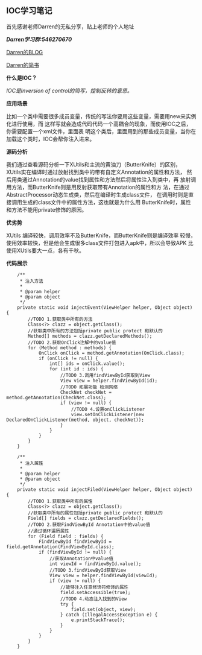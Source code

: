 ## IOC学习笔记

首先感谢老师Darren的无私分享，贴上老师的个人地址

***Darren学习群:546270670***

[Darren的BLOG](http://blog.csdn.net/z240336124/)

[Darren的简书](http://www.jianshu.com/p/c0ec2a7fc26a)

**什么是IOC？**

*IOC是Inversion of control的简写，控制反转的意思。*

**应用场景**

比如一个类中需要很多成员变量，传统的写法你要用这些变量，需要用new来实例化进行使用，而
这样写就会造成代码代码一个高耦合的现象，而使用IOC之后，你需要配置一个xml文件，里面表
明这个类后，里面用到的那些成员变量，当你在加载这个类时，IOC会帮你注入进来。

**源码分析**

我们通过查看源码分析一下XUtils和主流的黄油刀（ButterKnife）的区别，
XUtils实在编译时通过放射找到类中的带有自定义Annotation的属性和方法，
然后用类通过Annotation的value找到属性和方法然后将属性注入到类中，再
放射调用方法，而ButterKnife则是用反射获取带有Annotation的属性和方
法，在通过AbstractProcessor动态生成类，然后在编译时生成class文件，
在调用时则是直接调用生成的class文件中的属性方法，这也就是为什么用
ButterKnife时，属性和方法不能用private修饰的原因。

**优劣势**

XUtils 编译较快，调用效率不及ButterKnife，而ButterKnife则是编译效率
较慢，使用效率较快，但是他会生成很多class文件打包进入apk中，所以会导致APK
比使用XUtils要大一点，各有千秋。

**代码展示**

```
    /**
     * 注入方法
     *
     * @param helper
     * @param object
     */
    private static void injectEvent(ViewHelper helper, Object object) {
        //TODO 1.获取类中所有的方法
        Class<?> clazz = object.getClass();
        //获取类中所有的方法包括private public protect 和默认的
        Method[] methods = clazz.getDeclaredMethods();
        //TODO 2.获取OnClick注解中的value值
        for (Method method : methods) {
            OnClick onClick = method.getAnnotation(OnClick.class);
            if (onClick != null) {
                int[] ids = onClick.value();
                for (int id : ids) {
                    //TODO 3.调用findViewById获取到View
                    View view = helper.findViewById(id);
                    //TODO 拓展功能 检测网络
                    CheckNet checkNet = method.getAnnotation(CheckNet.class);
                    if (view != null) {
                        //TODO 4.设置onClickListener
                        view.setOnClickListener(new DeclaredOnClickListener(method, object, checkNet));
                    }
                }
            }
        }
    }
```
```
    /**
     * 注入属性
     *
     * @param helper
     * @param object
     */
    private static void injectFiled(ViewHelper helper, Object object) {
        //TODO 1.获取类中所有的属性
        Class<?> clazz = object.getClass();
        //获取类中所有的属性包括private public protect 和默认的
        Field[] fields = clazz.getDeclaredFields();
        //TODO 2.获取FindViewById Annotation中的value值
        //通过循环遍历属性
        for (Field field : fields) {
            FindViewById findViewById = field.getAnnotation(FindViewById.class);
            if (findViewById != null) {
                //获取Annotation中value值
                int viewId = findViewById.value();
                //TODO 3.findViewById获取View
                View view = helper.findViewById(viewId);
                if (view != null) {
                    //能够注入任意修饰符修饰的属性
                    field.setAccessible(true);
                    //TODO 4.动态注入找到的View
                    try {
                        field.set(object, view);
                    } catch (IllegalAccessException e) {
                        e.printStackTrace();
                    }
                }
            }
        }
    }
```